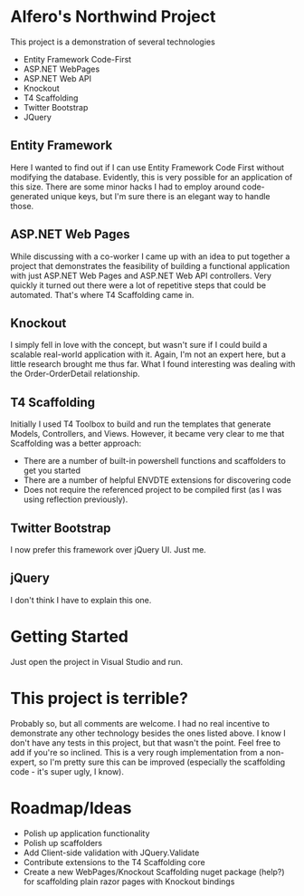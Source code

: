 Alfero's Northwind Project
================================

This project is a demonstration of several technologies

* Entity Framework Code-First
* ASP.NET WebPages
* ASP.NET Web API
* Knockout
* T4 Scaffolding
* Twitter Bootstrap
* JQuery

Entity Framework
----------------

Here I wanted to find out if I can use Entity Framework Code First without modifying the database. 
Evidently, this is very possible for an application of this size. There are some minor hacks I had to employ
around code-generated unique keys, but I'm sure there is an elegant way to handle those.

ASP.NET Web Pages
-----------------

While discussing with a co-worker I came up with an idea 
to put together a project that demonstrates the feasibility of building a functional application with just
ASP.NET Web Pages and ASP.NET Web API controllers. Very quickly it turned out there were a lot of repetitive steps
that could be automated. That's where T4 Scaffolding came in.

Knockout
--------

I simply fell in love with the concept, but wasn't sure if I could build a scalable real-world application with it.
Again, I'm not an expert here, but a little research brought me thus far. What I found interesting was dealing with 
the Order-OrderDetail relationship.

T4 Scaffolding
--------------

Initially I used T4 Toolbox to build and run the templates that generate Models, Controllers, and Views.
However, it became very clear to me that Scaffolding was a better approach:

* There are a number of built-in powershell functions and scaffolders to get you started
* There are a number of helpful ENVDTE extensions for discovering code
* Does not require the referenced project to be compiled first (as I was using reflection previously).


Twitter Bootstrap
-----------------

I now prefer this framework over jQuery UI. Just me.

jQuery
------

I don't think I have to explain this one.

Getting Started
===============

Just open the project in Visual Studio and run.

This project is terrible?
=========================

Probably so, but all comments are welcome. I had no real incentive to demonstrate any other technology besides the ones listed above.
I know I don't have any tests in this project, but that wasn't the point. Feel free to add if you're so inclined.
This is a very rough implementation from a non-expert, so I'm pretty sure this can be improved (especially the scaffolding code - it's super ugly, I know).

Roadmap/Ideas
=============

* Polish up application functionality
* Polish up scaffolders
* Add Client-side validation with JQuery.Validate
* Contribute extensions to the T4 Scaffolding core
* Create a new WebPages/Knockout Scaffolding nuget package (help?) for scaffolding plain razor pages with Knockout bindings
